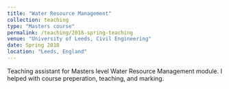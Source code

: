 ```yaml
---
title: "Water Resource Management"
collection: teaching
type: "Masters course"
permalink: /teaching/2018-spring-teaching
venue: "University of Leeds, Civil Engineering"
date: Spring 2018
location: "Leeds, England"
---
```


Teaching assistant for Masters level Water Resource Management module. I helped with course preperation, teaching, and marking.
